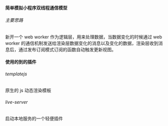#### 简单模拟小程序双线程通信模型
###### 主要思路
新开一个 web worker 作为逻辑层，用来处理数据，当数据变化的时候通过 web worker 的通信机制发送给渲染层数据变化的消息以及变化的数据，渲染层收到消息后，通过发布订阅模式订阅的函数自动触发更新视图。
#### 使用的到的插件
###### templatejs 
原生的 js 动态渲染模板
###### live-server
启动本地服务的一个轻便插件